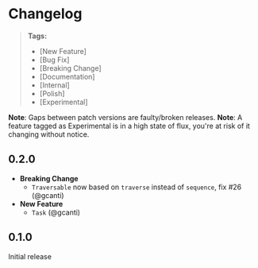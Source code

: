 # Changelog

> **Tags:**
> - [New Feature]
> - [Bug Fix]
> - [Breaking Change]
> - [Documentation]
> - [Internal]
> - [Polish]
> - [Experimental]

**Note**: Gaps between patch versions are faulty/broken releases.
**Note**: A feature tagged as Experimental is in a high state of flux, you're at risk of it changing without notice.

## 0.2.0

- **Breaking Change**
  - `Traversable` now based on `traverse` instead of `sequence`, fix #26 (@gcanti)
- **New Feature**
  - `Task` (@gcanti)

## 0.1.0

Initial release

